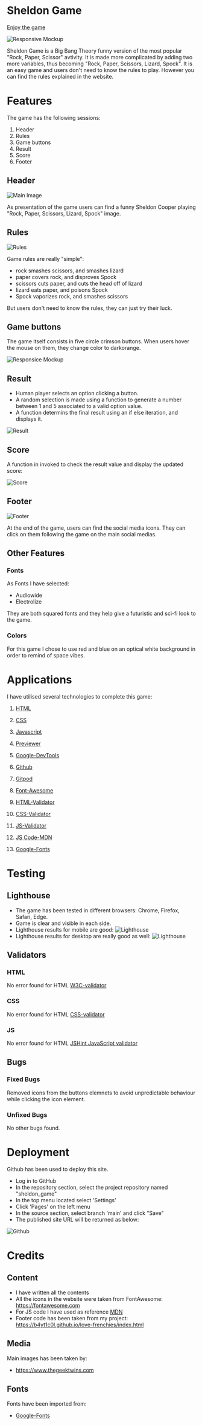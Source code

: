# Sheldon Game

[Enjoy the game](https://b4yt1c0l.github.io/sheldon_game/)

![Responsive Mockup](https://github.com/b4yt1c0l/sheldon_game/blob/main/docs/images/sheldon-preview.PNG)

Sheldon Game is a Big Bang Theory funny version of the most popular "Rock, Paper, Scissor" avtivity. It is made more complicated by adding two more variables, thus becoming "Rock, Paper, Scissors, Lizard, Spock".
It is an easy game and users don't need to know the rules to play. However you can find the rules explained in the website.

# Features

The game has the following sessions:

1. Header
2. Rules
3. Game buttons
4. Result
5. Score
6. Footer

## Header

![Main Image](https://github.com/b4yt1c0l/sheldon_game/blob/main/docs/images/sheldon-header.PNG)

As presentation of the game users can find a funny Sheldon Cooper playing "Rock, Paper, Scissors, Lizard, Spock" image.

## Rules

![Rules](https://github.com/b4yt1c0l/sheldon_game/blob/main/docs/images/sheldon-rules.PNG)

Game rules are really "simple":

* rock smashes scissors, and smashes lizard
* paper covers rock, and disproves Spock
* scissors cuts paper, and cuts the head off of lizard
* lizard eats paper, and poisons Spock
* Spock vaporizes rock, and smashes scissors

But users don't need to know the rules, they can just try their luck.

## Game buttons

The game itself consists in five circle crimson buttons. When users hover the mouse on them, they change color to darkorange.

![Responsice Mockup](https://github.com/b4yt1c0l/sheldon_game/blob/main/docs/images/sheldon-game-buttons.PNG)

## Result 

* Human player selects an option clicking a button.
* A random selection is made using a function to generate a number between 1 and 5 associated to a valid option value.
* A function determins the final result using an if else iteration, and displays it.

![Result](https://github.com/b4yt1c0l/sheldon_game/blob/main/docs/images/sheldon-result.PNG)

## Score 

A function in invoked to check the result value and display the updated score:

![Score](https://github.com/b4yt1c0l/sheldon_game/blob/main/docs/images/sheldon-score.PNG)


## Footer

![Footer](https://github.com/b4yt1c0l/sheldon_game/blob/main/docs/images/sheldon-footer.PNG)

At the end of the game, users can find the social media icons. They can click on them following the game on the main social medias.

## Other Features

### Fonts

As Fonts I have selected:

* Audiowide
* Electrolize

They are both squared fonts and they help give a futuristic and sci-fi look to the game.

### Colors

For this game I chose to use red and blue on an optical white background in order to remind of space vibes.

# Applications

I have utilised several technologies to complete this game:

1.  [HTML](https://www.w3schools.com/html/)

2.  [CSS](https://www.w3schools.com/css/default.asp)

3.  [Javascript](https://www.w3schools.com/js/)

4.  [Previewer](https://ui.dev/amiresponsive)

5.  [Google-DevTools](https://developer.chrome.com/docs/devtools/)

6.  [Github](https://github.com/)

7.  [Gitpod](https://gitpod.io/)

8.  [Font-Awesome](https://fontawesome.com/start)

8.  [HTML-Validator](https://validator.w3.org/)

9.  [CSS-Validator](https://jigsaw.w3.org/css-validator/)

10. [JS-Validator](https://jshint.com/)

11. [JS Code-MDN](https://developer.mozilla.org/en-US/)

12. [Google-Fonts](https://fonts.google.com/)

# Testing 

## Lighthouse

* The game has been tested in different browsers: Chrome, Firefox, Safari, Edge.
* Game is clear and visible in each side.
* Lighthouse results for mobile are good:
![Lighthouse](https://github.com/b4yt1c0l/sheldon_game/blob/main/docs/images/sheldon-lighthouse-mobile.PNG)
* Lighthouse results for desktop are really good as well:
![Lighthouse](https://github.com/b4yt1c0l/sheldon_game/blob/main/docs/images/sheldon-lighthouse-desktop.PNG)

## Validators

### HTML 
No error found for HTML [W3C-validator](https://validator.w3.org/)

### CSS
No error found for HTML [CSS-validator](https://jigsaw.w3.org/css-validator/)

### JS
No error found for HTML [JSHint JavaScript validator](https://jshint.com/)

## Bugs

### Fixed Bugs

Removed icons from the buttons elemnets to avoid unpredictable behaviour while clicking the icon element.

### Unfixed Bugs

No other bugs found.

# Deployment

Github has been used to deploy this site.

* Log in to GitHub
* In the repository section, select the project repository named "sheldon_game"
* In the top menu located select 'Settings'
* Click 'Pages' on the left menu
* In the source section, select branch 'main' and click "Save"
* The published site URL will be returned as below:

![Github](https://github.com/b4yt1c0l/sheldon_game/blob/main/docs/images/sheldon-deployment.PNG)

# Credits

## Content

* I have written all the contents
* All the icons in the website were taken from FontAwesome: https://fontawesome.com
* For JS code I have used as reference [MDN](https://developer.mozilla.org/en-US/)
* Footer code has been taken from my project: https://b4yt1c0l.github.io/love-frenchies/index.html

## Media

Main images has been taken by:

* https://www.thegeektwins.com

## Fonts

Fonts have been imported from:
* [Google-Fonts](https://fonts.google.com/)










